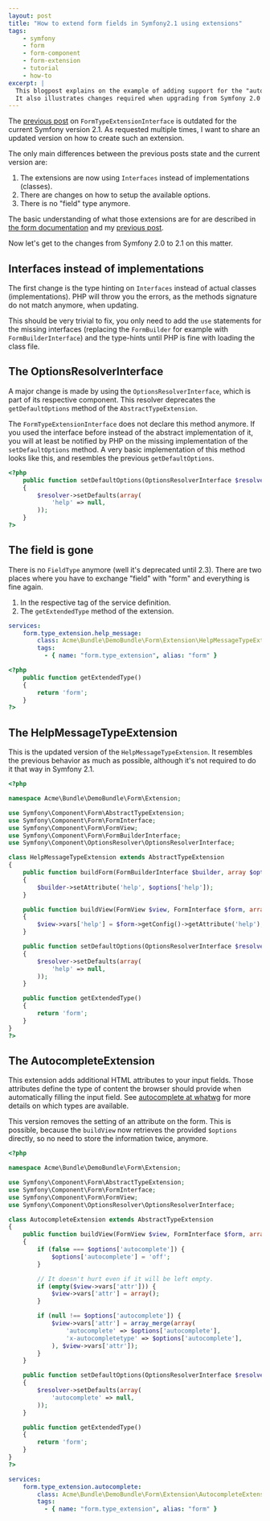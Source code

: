 ```yaml
---
layout: post
title: "How to extend form fields in Symfony2.1 using extensions"
tags:
    - symfony
    - form
    - form-component
    - form-extension
    - tutorial
    - how-to
excerpt: |
  This blogpost explains on the example of adding support for the "autocomplete" attribute to widgets how to use form type extensions.
  It also illustrates changes required when upgrading from Symfony 2.0 to 2.1.
---
```


The [previous post] on `FormTypeExtensionInterface` is outdated for the current Symfony version 2.1.
As requested multiple times, I want to share an updated version on how to create such an extension.

The only main differences between the previous posts state and the current version are:

1. The extensions are now using `Interfaces` instead of implementations (classes).
2. There are changes on how to setup the available options.
3. There is no "field" type anymore.

The basic understanding of what those extensions are for are described in [the form documentation] and my [previous post].

Now let's get to the changes from Symfony 2.0 to 2.1 on this matter.

## Interfaces instead of implementations

The first change is the type hinting on `Interfaces` instead of actual classes (implementations).
PHP will throw you the errors, as the methods signature do not match anymore, when updating.

This should be very trivial to fix, you only need to add the `use` statements for the missing interfaces (replacing the `FormBuilder` for example with `FormBuilderInterface`) and the type-hints until PHP is fine with loading the class file.

## The OptionsResolverInterface

A major change is made by using the `OptionsResolverInterface`, which is part of its respective component.
This resolver deprecates the `getDefaultOptions` method of the `AbstractTypeExtension`.

The `FormTypeExtensionInterface` does not declare this method anymore.
If you used the interface before instead of the abstract implementation of it, you will at least be notified by PHP on the missing implementation of the `setDefaultOptions` method.
A very basic implementation of this method looks like this, and resembles the previous `getDefaultOptions`.

```php
<?php
    public function setDefaultOptions(OptionsResolverInterface $resolver)
    {
        $resolver->setDefaults(array(
            'help' => null,
        ));
    }
?>
```

## The field is gone

There is no `FieldType` anymore (well it's deprecated until 2.3).
There are two places where you have to exchange "field" with "form" and everything is fine again.

1. In the respective tag of the service definition.
2. The `getExtendedType` method of the extension.

```yaml
services:
    form.type_extension.help_message:
        class: Acme\Bundle\DemoBundle\Form\Extension\HelpMessageTypeExtension
        tags:
          - { name: "form.type_extension", alias: "form" }
```

```php
<?php
    public function getExtendedType()
    {
        return 'form';
    }
?>
```

## The HelpMessageTypeExtension

This is the updated version of the `HelpMessageTypeExtension`.
It resembles the previous behavior as much as possible, although it's not required to do it that way in Symfony 2.1.

```php
<?php

namespace Acme\Bundle\DemoBundle\Form\Extension;

use Symfony\Component\Form\AbstractTypeExtension;
use Symfony\Component\Form\FormInterface;
use Symfony\Component\Form\FormView;
use Symfony\Component\Form\FormBuilderInterface;
use Symfony\Component\OptionsResolver\OptionsResolverInterface;

class HelpMessageTypeExtension extends AbstractTypeExtension
{
    public function buildForm(FormBuilderInterface $builder, array $options)
    {
        $builder->setAttribute('help', $options['help']);
    }

    public function buildView(FormView $view, FormInterface $form, array $options)
    {
        $view->vars['help'] = $form->getConfig()->getAttribute('help');
    }

    public function setDefaultOptions(OptionsResolverInterface $resolver)
    {
        $resolver->setDefaults(array(
            'help' => null,
        ));
    }

    public function getExtendedType()
    {
        return 'form';
    }
}
?>
```

## The AutocompleteExtension

This extension adds additional HTML attributes to your input fields.
Those attributes define the type of content the browser should provide when automatically filling the input field.
See [autocomplete at whatwg] for more details on which types are available.

This version removes the setting of an attribute on the form.
This is possible, because the `buildView` now retrieves the provided `$options` directly, so no need to store the information twice, anymore.

```php
<?php

namespace Acme\Bundle\DemoBundle\Form\Extension;

use Symfony\Component\Form\AbstractTypeExtension;
use Symfony\Component\Form\FormInterface;
use Symfony\Component\Form\FormView;
use Symfony\Component\OptionsResolver\OptionsResolverInterface;

class AutocompleteExtension extends AbstractTypeExtension
{
    public function buildView(FormView $view, FormInterface $form, array $options)
    {
        if (false === $options['autocomplete']) {
            $options['autocomplete'] = 'off';
        }

        // It doesn't hurt even if it will be left empty.
        if (empty($view->vars['attr'])) {
            $view->vars['attr'] = array();
        }

        if (null !== $options['autocomplete']) {
            $view->vars['attr'] = array_merge(array(
                'autocomplete' => $options['autocomplete'],
                'x-autocompletetype' => $options['autocomplete'],
            ), $view->vars['attr']);
        }
    }

    public function setDefaultOptions(OptionsResolverInterface $resolver)
    {
        $resolver->setDefaults(array(
            'autocomplete' => null,
        ));
    }

    public function getExtendedType()
    {
        return 'form';
    }
}
?>
```

```yaml
services:
    form.type_extension.autocomplete:
        class: Acme\Bundle\DemoBundle\Form\Extension\AutocompleteExtension
        tags:
          - { name: "form.type_extension", alias: "form" }
```

[previous post]: /2011/11/25/how-to-extend-form-fields-in-symfony2.html
[the form documentation]: http://symfony.com/doc/2.1/cookbook/form/form_customization.html#adding-help-messages
[autocomplete at whatwg]: http://wiki.whatwg.org/wiki/Autocomplete_Types
